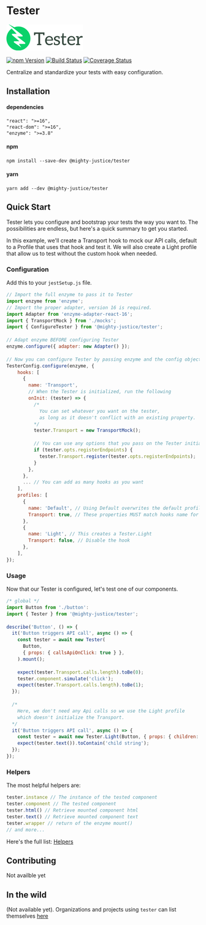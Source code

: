 # Tester

![Tester](/tester_logo_200w.png?raw=true "Tester")

[![npm Version](https://img.shields.io/npm/v/@mighty-justice/tester.svg)](https://www.npmjs.com/package/@mighty-justice/tester) [![Build Status](https://travis-ci.org/mighty-justice/tester.svg?branch=master)](https://travis-ci.org/mighty-justice/tester) [![Coverage Status](https://coveralls.io/repos/github/mighty-justice/tester/badge.svg?branch=master)](https://coveralls.io/github/mighty-justice/tester?branch=master)

Centralize and standardize your tests with easy configuration.

## Installation
#### dependencies
```
"react": ">=16",
"react-dom": ">=16",
"enzyme": ">=3.8"
```
#### npm
`npm install --save-dev @mighty-justice/tester`
#### yarn
`yarn add --dev @mighty-justice/tester`

## Quick Start
Tester lets you configure and bootstrap your tests the way you want to. The possibilities are endless, but here's a quick summary to get you started.

In this example, we'll create a Transport hook to mock our API calls, default to a Profile that uses that hook and test it. We will also create a Light profile that allow us to test without the custom hook when needed.

### Configuration
Add this to your `jestSetup.js` file.
```js
// Import the full enzyme to pass it to Tester
import enzyme from 'enzyme';
// Import the proper adapter, version 16 is required.
import Adapter from 'enzyme-adapter-react-16';
import { TransportMock } from './mocks';
import { ConfigureTester } from '@mighty-justice/tester';

// Adapt enzyme BEFORE configuring Tester
enzyme.configure({ adapter: new Adapter() });

// Now you can configure Tester by passing enzyme and the config object
TesterConfig.configure(enzyme, {
    hooks: [
      {
        name: 'Transport',
        // When the Tester is initialized, run the following
        onInit: (tester) => {
          /*
            You can set whatever you want on the tester,
            as long as it doesn't conflict with an existing property.
          */
          tester.Transport = new TransportMock();

          // You can use any options that you pass on the Tester initialization to run code.
          if (tester.opts.registerEndpoints) {
            tester.Transport.register(tester.opts.registerEndpoints);
          }
        },
      },
      ... // You can add as many hooks as you want
    ],
    profiles: [
      {
        name: 'Default', // Using Default overwrites the default profile.
        Transport: true, // These properties MUST match hooks name for them to trigger.
      },
      {
        name: 'Light', // This creates a Tester.Light
        Transport: false, // Disable the hook
      },
    ],
});
```

### Usage
Now that our Tester is configured, let's test one of our components.

```js
/* global */
import Button from './button':
import { Tester } from '@mighty-justice/tester';

describe('Button', () => {
  it('Button triggers API call', async () => {
    const tester = await new Tester(
      Button,
      { props: { callsApiOnClick: true } },
    ).mount();

    expect(tester.Transport.calls.length).toBe(0);
    tester.component.simulate('click');
    expect(tester.Transport.calls.length).toBe(1);
  });

  /*
    Here, we don't need any Api calls so we use the Light profile
    which doesn't initialize the Transport.
  */
  it('Button triggers API call', async () => {
    const tester = await new Tester.Light(Button, { props: { children: 'child string' } }).mount();
    expect(tester.text()).toContain('child string');
  });
});
```

### Helpers
The most helpful helpers are:
```js
tester.instance // The instance of the tested component
tester.component // The tested component
tester.html() // Retrieve mounted component html
tester.text() // Retrieve mounted component text
tester.wrapper // return of the enzyme mount()
// and more...
```
 Here's the full list: [Helpers](docs/Helpers.md)

## Contributing
Not availble yet

## In the wild
(Not available yet).
Organizations and projects using `tester` can list themselves [here](#)
